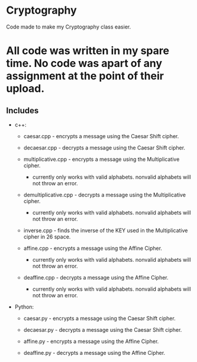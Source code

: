 # Cryptography
 Code made to make my Cryptography class easier.

# All code was written in my spare time. No code was apart of any assignment at the point of their upload.

## Includes

* c++:

  * caesar.cpp - encrypts a message using the Caesar Shift cipher.

  * decaesar.cpp - decrypts a message using the Caesar Shift cipher.

  * multiplicative.cpp  - encrypts a message using the Multiplicative cipher.
    * currently only works with valid alphabets. nonvalid alphabets will not throw an error.

  * demultiplicative.cpp  - decrypts a message using the Multiplicative cipher.
    * currently only works with valid alphabets. nonvalid alphabets will not throw an error.

  * inverse.cpp - finds the inverse of the KEY used in the Multiplicative cipher in 26 space.

  * affine.cpp - encrypts a message using the Affine Cipher.
    * currently only works with valid alphabets. nonvalid alphabets will not throw an error.

  * deaffine.cpp - decrypts a message using the Affine Cipher.
    * currently only works with valid alphabets. nonvalid alphabets will not throw an error.

* Python:
  * caesar.py - encrypts a message using the Caesar Shift cipher.

  * decaesar.py - decrypts a message using the Caesar Shift cipher.

  * affine.py - encrypts a message using the Affine Cipher.

  * deaffine.py - decrypts  a message using the Affine Cipher.
